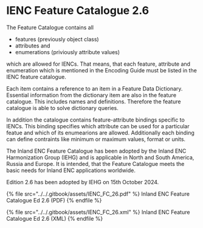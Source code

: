 # IENC Feature Catalogue 2.6

The Feature Catalogue contains all

* features (previously object class)
* attributes and
* enumerations (priviously attribute values)

which are allowed for IENCs. That means, that each feature, attribute and enumeration which is mentioned in the Encoding Guide must be listed in the IENC feature catalogue.

Each item contains a reference to an item in a Feature Data Dictionary. Essential information from the dictionary item are also in the feature catalogue. This includes names and definitions. Therefore the feature catalogue is able to solve dictionary queries.

In addition the catalogue contains feature-attribute bindings specific to IENCs. This binding specifies which attribute can be used for a particular featue and which of its enumearions are allowed. Additionally each binding can define contraints like minimum or maximum values, format or units.

The Inland ENC Feature Catalogue has been adopted by the Inland ENC Harmonization Group (IEHG) and is applicable in North and South America, Russia and Europe. It is intended, that the Feature Catalogue meets the basic needs for Inland ENC applications worldwide.

Edition 2.6 has been adopted by IEHG on 15th October 2024.

{% file src="../../.gitbook/assets/IENC_FC_26.pdf" %}
Inland ENC Feature Catalogue Ed 2.6 (PDF)
{% endfile %}

{% file src="../../.gitbook/assets/IENC_FC_26.xml" %}
Inland ENC Feature Catalogue Ed 2.6 (XML)
{% endfile %}

